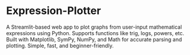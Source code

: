 # Expression-Plotter
A Streamlit-based web app to plot graphs from user-input mathematical expressions using Python. Supports functions like trig, logs, powers, etc. Built with Matplotlib, SymPy, NumPy, and Math for accurate parsing and plotting. Simple, fast, and beginner-friendly.
